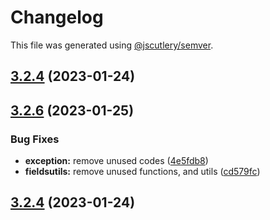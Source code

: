 # Changelog

This file was generated using [@jscutlery/semver](https://github.com/jscutlery/semver).

## [3.2.4](https://github.com/Jucian0/createform/compare/v3.2.3...v3.2.4) (2023-01-24)
## [3.2.6](https://github.com/Jucian0/createform/compare/v3.2.5...v3.2.6) (2023-01-25)


### Bug Fixes

* **exception:** remove unused codes ([4e5fdb8](https://github.com/Jucian0/createform/commit/4e5fdb822a86f2a73f3c3eaa78dfc80fcd32ac16))
* **fieldsutils:** remove unused functions, and utils ([cd579fc](https://github.com/Jucian0/createform/commit/cd579fce86375ac4b7dae2c8955808cfc6684f60))

## [3.2.4](https://github.com/Jucian0/createform/compare/v3.2.3...v3.2.4) (2023-01-24)
